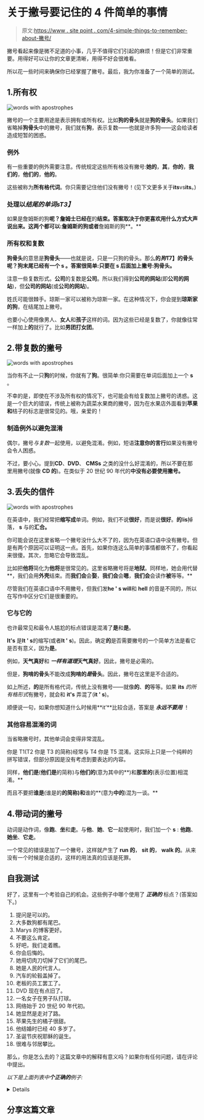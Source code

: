 # 关于撇号要记住的 4 件简单的事情

> 原文:[https://www . site point . com/4-simple-things-to-remember-about-撇号/](https://www.sitepoint.com/4-simple-things-to-remember-about-apostrophes/)

撇号看起来像是微不足道的小事，几乎不值得它们引起的麻烦！但是它们非常重要。用得好可以让你的文章更清晰，用得不好会很难看。

所以花一些时间来确保你已经掌握了撇号。最后，我为你准备了一个简单的测试。

## 1.所有权

![words with apostrophes](../Images/a288e74f454561ad41fed30cd4e77da4.png)

撇号的一个主要用途是表示拥有或所有权。比如**狗的骨头**就是**狗的骨头**。如果我们省略掉**狗骨头**中的撇号，我们就有**狗**，表示复数——也就是许多狗——这会给读者造成短暂的困惑。

### 例外

有一些重要的例外需要注意。传统规定这些所有格没有撇号:**她的**，**其**，**你的**，**我们的**，**他们的**，**他的**。

这些被称为**所有格代词**。你只需要记住他们没有撇号！(见下文更多关于**its**vs**its**。)

### 处理以*结尾的单词**s**T3】*

如果是詹姆斯的狗**呢？**詹姆士**已经在**的**结束。答案取决于你更喜欢用什么方式大声说出来。这两个都可以:**詹姆斯的狗**或者**詹姆斯的狗**。**

### 所有权和复数

**狗骨头**的意思是**狗骨头**——也就是说，只是一只狗的骨头。那么**的*狗*T7】的骨头呢？**狗**末尾已经有一个 **s** 。答案很简单:只要在 **s** 后面加上撇号:**狗骨头**。**

注意一些复数形式。**公司**的复数是**公司**。所以我们得到**公司的网站**(即**公司的网站**)，但**公司的网站**(或**公司的网站**)。

姓氏可能很棘手。琼斯一家可以被称为琼斯一家。在这种情况下，你会提到**琼斯家的狗**，在结尾加上撇号。

也要小心使用像男人、**女人**和**孩子**这样的词。因为这些已经是复数了，你就像往常一样加上**的**就行了。比如**男团打女团**。

## 2.带复数的撇号

![words with apostrophes](../Images/a8f1cbcdf472d4fa07e29a42048fd126.png)

当你有不止一只**狗**的时候，你就有了**狗**。很简单:你只需要在单词后面加上一个 **s** 。

不幸的是，即使在不涉及所有权的情况下，也可能会有给复数加上撇号的诱惑。这是一个巨大的错误，传统上被称为蔬菜水果商的撇号，因为在水果店外面看到**苹果和**桔子的标志是很常见的。哦，亲爱的！

### 制造例外以避免混淆

偶尔，撇号*与复数*一起使用，以避免混淆。例如，短语**注意你的言行**如果没有撇号会令人困惑。

不过，要小心。提到**CD**、**DVD**、 **CMSs** 之类的没什么好混淆的，所以不要在那里用撇号(就像 **CD 的**)。在类似于 20 世纪 90 年代的**中没有必要使用撇号。**

## 3.丢失的信件

![words with apostrophes](../Images/2f29fd1f0044a8a3ec9cbc72a0a53625.png)

在英语中，我们经常把**缩写成**单词。例如，我们不说**很好**，而是说**很好**。**的**I**is**掉落， **s** 与的**汇合。**

你可能会说在这里省略一个撇号没什么大不了的，因为在英语口语中没有撇号。但是有两个原因可以证明这一点。首先，如果你连这么简单的事情都做不了，你看起来很傻。其次，忽略它会导致混乱。

比如把**他将**简化为**他将**是很常见的。这里省略撇号将是**地狱**。同样地，她会用代替**，我们会用**外壳**结束。而**我们会**会**娶**，**我们会**会**嗯**，**我们会**会读作**被**等等。**

尽管我们在英语口语中不用撇号，但我们发**he ' s will**和 **hell** 的音是不同的，所以在写作中区分它们是很重要的。

### 它与它的

也许最常见和最令人尴尬的标点错误是混淆了**是**和**是**。

**It's** 是**It ' s**的缩写(或者**It ' s**)。因此，确定**的**是否需要撇号的一个简单方法是看它是否有意义，因为**是**。

例如，**天气真好**和 ***一样有道理*天气真好**。因此，撇号是必需的。

但是，**狗啃的骨头**不能改成**狗啃的*是*骨头**。因此，撇号在这里是不合适的。

如上所述，**的**是所有格代词，传统上没有撇号——就像**的**、**的**等等。如果 **its** *的所有格形式*有撇号，就会和 **it's** 弄混了(**it ' s**)。

顺便说一句，如果你想知道什么时候用**it’**比较合适，答案是 ***永远不要用*** ！

### 其他容易混淆的词

当省略撇号时，其他单词会变得非常混乱。

你是 T1(T2 你是 T3 的简称)经常与 T4 你是 T5 混淆。这实际上只是一个纯粹的拼写错误，但部分原因是没有考虑到要表达的内容。

同样，**他们是**(**他们是**的简称)与**他们的**(意为其中的**)和**那里的**(表示位置)相混淆。**

而且不要把**谁是**(谁是的**的简称)和**谁的**(意为**中的**)混为一谈。**

## 4.带动词的撇号

动词是动作词，像**跑**、**坐**和**走**。与**他**、**她**、**它**一起使用时，我们加一个 **s** : **他跑**、**她坐**、**它走**。

一个常见的错误是加了一个撇号，这样就产生了 **run 的**， **sit 的**， **walk 的**。从来没有一个时候是合适的，这样的用法真的应该是死罪。

## 自我测试

好了，这里有一个考验自己的机会。这些例子中哪个使用了 ***正确的*** 标点？(答案如下。)

1.  提问是可以的。
2.  大多数狗都有尾巴。
3.  Marys 的博客更好。
4.  不要这么肯定。
5.  好吧，我们走着瞧。
6.  你会后悔的。
7.  她用切肉刀切掉了它们的尾巴。
8.  她是人民的代言人。
9.  汽车的轮毂盖掉了。
10.  老板的员工罢工了。
11.  DVD 现在有点旧了。
12.  一名女子在男子队打球。
13.  网络始于 20 世纪 90 年代初。
14.  她显然是走对了路。
15.  苹果先生的橘子很甜。
16.  他结婚时已经 40 多岁了。
17.  圣诞节庆祝耶稣的诞生。
18.  很难与邻居攀比。

那么，你是怎么去的？这篇文章中的解释有意义吗？如果你有任何问题，请在评论中提出。

*以下是上面列表中**个正确的**例子:*

<details>1, 5, 6, 8, 9, 10, 11, 15, 16, 17, 18</details>

## 分享这篇文章